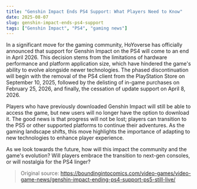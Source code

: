 ```yaml
---
title: "Genshin Impact Ends PS4 Support: What Players Need to Know"
date: 2025-08-07
slug: genshin-impact-ends-ps4-support
tags: ["Genshin Impact", "PS4", "gaming news"]
---
```


In a significant move for the gaming community, HoYoverse has officially announced that support for Genshin Impact on the PS4 will come to an end in April 2026. This decision stems from the limitations of hardware performance and platform application size, which have hindered the game's ability to evolve alongside newer technologies. The phased discontinuation will begin with the removal of the PS4 client from the PlayStation Store on September 10, 2025, followed by the delisting of in-game purchases on February 25, 2026, and finally, the cessation of update support on April 8, 2026.

Players who have previously downloaded Genshin Impact will still be able to access the game, but new users will no longer have the option to download it. The good news is that progress will not be lost; players can transition to the PS5 or other supported platforms to continue their adventures. As the gaming landscape shifts, this move highlights the importance of adapting to new technologies to enhance player experience.

As we look towards the future, how will this impact the community and the game's evolution? Will players embrace the transition to next-gen consoles, or will nostalgia for the PS4 linger?
> Original source: https://boundingintocomics.com/video-games/video-game-news/genshin-impact-ending-ps4-support-ps5-still-live/